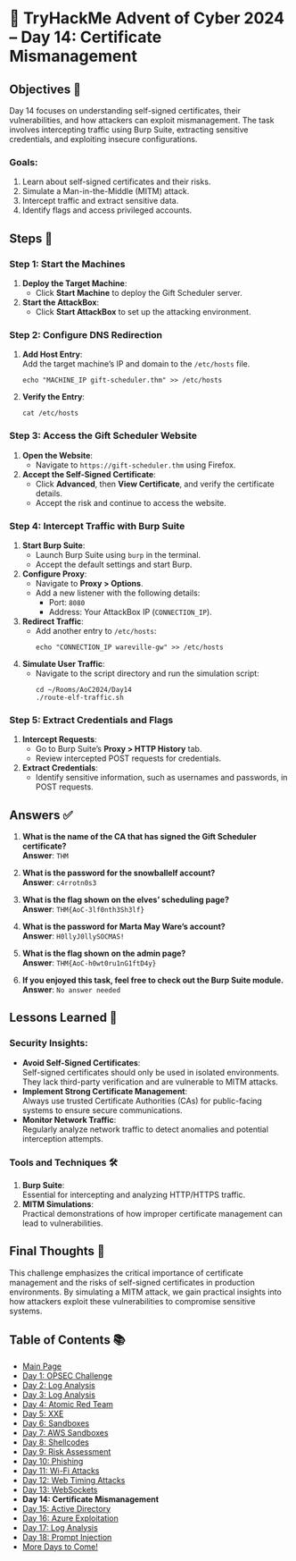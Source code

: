 # 🎄 TryHackMe Advent of Cyber 2024 – Day 14: Certificate Mismanagement

## Objectives 🎯

Day 14 focuses on understanding self-signed certificates, their vulnerabilities, and how attackers can exploit mismanagement. The task involves intercepting traffic using Burp Suite, extracting sensitive credentials, and exploiting insecure configurations.

### Goals:
1. Learn about self-signed certificates and their risks.
2. Simulate a Man-in-the-Middle (MITM) attack.
3. Intercept traffic and extract sensitive data.
4. Identify flags and access privileged accounts.

## Steps 🚀

### Step 1: Start the Machines
1. **Deploy the Target Machine**:  
   - Click **Start Machine** to deploy the Gift Scheduler server.
2. **Start the AttackBox**:  
   - Click **Start AttackBox** to set up the attacking environment.

### Step 2: Configure DNS Redirection
1. **Add Host Entry**:  
   Add the target machine’s IP and domain to the `/etc/hosts` file.
   ```
   echo "MACHINE_IP gift-scheduler.thm" >> /etc/hosts
   ```
2. **Verify the Entry**:  
   ```
   cat /etc/hosts
   ```

### Step 3: Access the Gift Scheduler Website
1. **Open the Website**:  
   - Navigate to `https://gift-scheduler.thm` using Firefox.
2. **Accept the Self-Signed Certificate**:  
   - Click **Advanced**, then **View Certificate**, and verify the certificate details.
   - Accept the risk and continue to access the website.

### Step 4: Intercept Traffic with Burp Suite
1. **Start Burp Suite**:  
   - Launch Burp Suite using `burp` in the terminal.
   - Accept the default settings and start Burp.
2. **Configure Proxy**:  
   - Navigate to **Proxy > Options**.
   - Add a new listener with the following details:
     - Port: `8080`
     - Address: Your AttackBox IP (`CONNECTION_IP`).
3. **Redirect Traffic**:  
   - Add another entry to `/etc/hosts`:
     ```
     echo "CONNECTION_IP wareville-gw" >> /etc/hosts
     ```
4. **Simulate User Traffic**:  
   - Navigate to the script directory and run the simulation script:
     ```
     cd ~/Rooms/AoC2024/Day14
     ./route-elf-traffic.sh
     ```

### Step 5: Extract Credentials and Flags
1. **Intercept Requests**:  
   - Go to Burp Suite’s **Proxy > HTTP History** tab.
   - Review intercepted POST requests for credentials.
2. **Extract Credentials**:  
   - Identify sensitive information, such as usernames and passwords, in POST requests.

## Answers ✅

1. **What is the name of the CA that has signed the Gift Scheduler certificate?**  
   **Answer**: `THM`

2. **What is the password for the snowballelf account?**  
   **Answer**: `c4rrotn0s3`

3. **What is the flag shown on the elves’ scheduling page?**  
   **Answer**: `THM{AoC-3lf0nth3Sh3lf}`

4. **What is the password for Marta May Ware’s account?**  
   **Answer**: `H0llyJ0llySOCMAS!`

5. **What is the flag shown on the admin page?**  
   **Answer**: `THM{AoC-h0wt0ru1nG1ftD4y}`

6. **If you enjoyed this task, feel free to check out the Burp Suite module.**  
   **Answer**: `No answer needed`

## Lessons Learned 🌟

### Security Insights:
- **Avoid Self-Signed Certificates**:  
   Self-signed certificates should only be used in isolated environments. They lack third-party verification and are vulnerable to MITM attacks.
- **Implement Strong Certificate Management**:  
   Always use trusted Certificate Authorities (CAs) for public-facing systems to ensure secure communications.
- **Monitor Network Traffic**:  
   Regularly analyze network traffic to detect anomalies and potential interception attempts.

### Tools and Techniques 🛠️
1. **Burp Suite**:  
   Essential for intercepting and analyzing HTTP/HTTPS traffic.
2. **MITM Simulations**:  
   Practical demonstrations of how improper certificate management can lead to vulnerabilities.

## Final Thoughts 🎁

This challenge emphasizes the critical importance of certificate management and the risks of self-signed certificates in production environments. By simulating a MITM attack, we gain practical insights into how attackers exploit these vulnerabilities to compromise sensitive systems.

## Table of Contents 📚

- [Main Page](README.md)
- [Day 1: OPSEC Challenge](day1.md)
- [Day 2: Log Analysis](day2.md)
- [Day 3: Log Analysis](day3.md)
- [Day 4: Atomic Red Team](day4.md)
- [Day 5: XXE](day5.md)
- [Day 6: Sandboxes](day6.md)
- [Day 7: AWS Sandboxes](day7.md)
- [Day 8: Shellcodes](day8.md)
- [Day 9: Risk Assessment](day9.md)
- [Day 10: Phishing](day_10.md)
- [Day 11: Wi-Fi Attacks](day_11.md)
- [Day 12: Web Timing Attacks](day_12.md)
- [Day 13: WebSockets](day_13.md)
- **Day 14: Certificate Mismanagement**
- [Day 15: Active Directory](day_15.md)
- [Day 16: Azure Exploitation](day_16.md)
- [Day 17: Log Analysis](day_17.md)
- [Day 18: Prompt Injection](day_18.md)
- [More Days to Come!](#)
